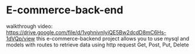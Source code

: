 # E-commerce-back-end
walkthrough video: https://drive.google.com/file/d/1vghnivnIyiQE5Bw2dcdD8mC6Hs-1dVQp/view
this e-commerce-backend project allows you to use mysql and models with routes to retrieve data using http request Get, Post, Put, Delete
